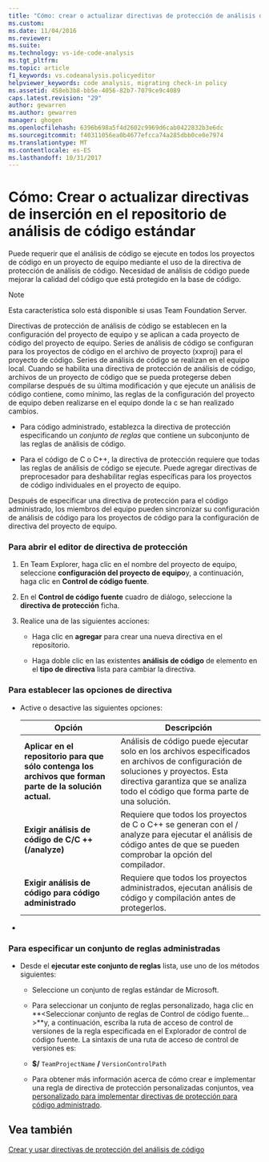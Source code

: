 ```yaml
---
title: "Cómo: crear o actualizar directivas de protección de análisis de código estándar | Documentos de Microsoft"
ms.custom: 
ms.date: 11/04/2016
ms.reviewer: 
ms.suite: 
ms.technology: vs-ide-code-analysis
ms.tgt_pltfrm: 
ms.topic: article
f1_keywords: vs.codeanalysis.policyeditor
helpviewer_keywords: code analysis, migrating check-in policy
ms.assetid: 458eb3b8-bb5e-4056-82b7-7079ce9c4089
caps.latest.revision: "29"
author: gewarren
ms.author: gewarren
manager: ghogen
ms.openlocfilehash: 6396b698a5f4d2602c9969d6cab0422832b3e6dc
ms.sourcegitcommit: f40311056ea0b4677efcca74a285dbb0ce0e7974
ms.translationtype: MT
ms.contentlocale: es-ES
ms.lasthandoff: 10/31/2017
---
```

# <a name="how-to-create-or-update-standard-code-analysis-check-in-policies"></a>Cómo: Crear o actualizar directivas de inserción en el repositorio de análisis de código estándar
Puede requerir que el análisis de código se ejecute en todos los proyectos de código en un proyecto de equipo mediante el uso de la directiva de protección de análisis de código. Necesidad de análisis de código puede mejorar la calidad del código que está protegido en la base de código.  
  
> [!NOTE]
>  Esta característica solo está disponible si usas Team Foundation Server.  
  
 Directivas de protección de análisis de código se establecen en la configuración del proyecto de equipo y se aplican a cada proyecto de código del proyecto de equipo. Series de análisis de código se configuran para los proyectos de código en el archivo de proyecto (xxproj) para el proyecto de código. Series de análisis de código se realizan en el equipo local. Cuando se habilita una directiva de protección de análisis de código, archivos de un proyecto de código que se pueda protegerse deben compilarse después de su última modificación y que ejecute un análisis de código contiene, como mínimo, las reglas de la configuración del proyecto de equipo deben realizarse en el equipo donde la c se han realizado cambios.  
  
-   Para código administrado, establezca la directiva de protección especificando un *conjunto de reglas* que contiene un subconjunto de las reglas de análisis de código.  
  
-   Para el código de C o C++, la directiva de protección requiere que todas las reglas de análisis de código se ejecute. Puede agregar directivas de preprocesador para deshabilitar reglas específicas para los proyectos de código individuales en el proyecto de equipo.  
  
 Después de especificar una directiva de protección para el código administrado, los miembros del equipo pueden sincronizar su configuración de análisis de código para los proyectos de código para la configuración de directiva del proyecto de equipo.  
  
### <a name="to-open-the-check-in-policy-editor"></a>Para abrir el editor de directiva de protección  
  
1.  En Team Explorer, haga clic en el nombre del proyecto de equipo, seleccione **configuración del proyecto de equipo**y, a continuación, haga clic en **Control de código fuente**.  
  
2.  En el **Control de código fuente** cuadro de diálogo, seleccione la **directiva de protección** ficha.  
  
3.  Realice una de las siguientes acciones:  
  
    -   Haga clic en **agregar** para crear una nueva directiva en el repositorio.  
  
    -   Haga doble clic en las existentes **análisis de código** de elemento en el **tipo de directiva** lista para cambiar la directiva.  
  
### <a name="to-set-policy-options"></a>Para establecer las opciones de directiva  
  
-   Active o desactive las siguientes opciones:  
  
    |Opción|Descripción|  
    |------------|-----------------|  
    |**Aplicar en el repositorio para que sólo contenga los archivos que forman parte de la solución actual.**|Análisis de código puede ejecutar solo en los archivos especificados en archivos de configuración de soluciones y proyectos. Esta directiva garantiza que se analiza todo el código que forma parte de una solución.|  
    |**Exigir análisis de código de C/C ++ (/analyze)**|Requiere que todos los proyectos de C o C++ se generan con el / analyze para ejecutar el análisis de código antes de que se pueden comprobar la opción del compilador.|  
    |**Exigir análisis de código para código administrado**|Requiere que todos los proyectos administrados, ejecutan análisis de código y compilación antes de protegerlos.|  
  
-  
  
### <a name="to-specify-a-managed-rule-set"></a>Para especificar un conjunto de reglas administradas  
  
-   Desde el **ejecutar este conjunto de reglas** lista, use uno de los métodos siguientes:  
  
    -   Seleccione un conjunto de reglas estándar de Microsoft.  
  
    -   Para seleccionar un conjunto de reglas personalizado, haga clic en  **\<Seleccionar conjunto de reglas de Control de código fuente... >**y, a continuación, escriba la ruta de acceso de control de versiones de la regla especificada en el Explorador de control de código fuente. La sintaxis de una ruta de acceso de control de versiones es:  
  
    -   **$/** `TeamProjectName` **/** `VersionControlPath`  
  
    -   Para obtener más información acerca de cómo crear e implementar una regla de directiva de protección personalizadas conjuntos, vea [personalizado para implementar directivas de protección para código administrado](../code-quality/implementing-custom-code-analysis-check-in-policies-for-managed-code.md).  
  
## <a name="see-also"></a>Vea también  
 [Crear y usar directivas de protección del análisis de código](../code-quality/creating-and-using-code-analysis-check-in-policies.md)